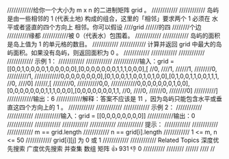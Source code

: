 ////////////给你一个大小为 m x n 的二进制矩阵 grid 。 
////////////
//////////// 岛屿 是由一些相邻的 1 (代表土地) 构成的组合，这里的「相邻」要求两个 1 必须在 水平或者竖直的四个方向上 相邻。你可以假设 
////grid 
//////的四
////////个边
//////////缘都
////////////被 0（代表水）包围着。 
////////////
//////////// 岛屿的面积是岛上值为 1 的单元格的数目。 
////////////
//////////// 计算并返回 grid 中最大的岛屿面积。如果没有岛屿，则返回面积为 0 。 
////////////
//////////// 
////////////
//////////// 示例 1： 
////////////
//////////// 
////////////输入：grid = [[0,0,1,0,0,0,0,1,0,0,0,0,0],[0,0,0,0,0,0,0,1,1,1,0,0,0],[
//0,
////1,
//////1,
////////0,
//////////1,
////////////0,0,0,0,0,0,0,0],[0,1,0,0,1,1,0,0,1,0,1,0,0],[0,1,0,0,1,1,0,0,1,1,1,
//0,
////0]
//////,[
////////0,
//////////0,0,
////////////0,0,0,0,0,0,0,1,0,0],[0,0,0,0,0,0,0,1,1,1,0,0,0],[0,0,0,0,0,0,0,1,1,
//0,
////0,
//////0,
////////0]
//////////]
////////////输出：6
////////////解释：答案不应该是 11 ，因为岛屿只能包含水平或垂直这四个方向上的 1 。
//////////// 
////////////
//////////// 示例 2： 
////////////
//////////// 
////////////输入：grid = [[0,0,0,0,0,0,0,0]]
////////////输出：0
//////////// 
////////////
//////////// 
////////////
//////////// 提示： 
////////////
//////////// 
//////////// m == grid.length 
//////////// n == grid[i].length 
//////////// 1 <= m, n <= 50 
//////////// grid[i][j] 为 0 或 1 
//////////// 
//////////// Related Topics 深度优先搜索 广度优先搜索 并查集 数组 矩阵 👍 931 👎 0
//////////
////////
//////
////
//
